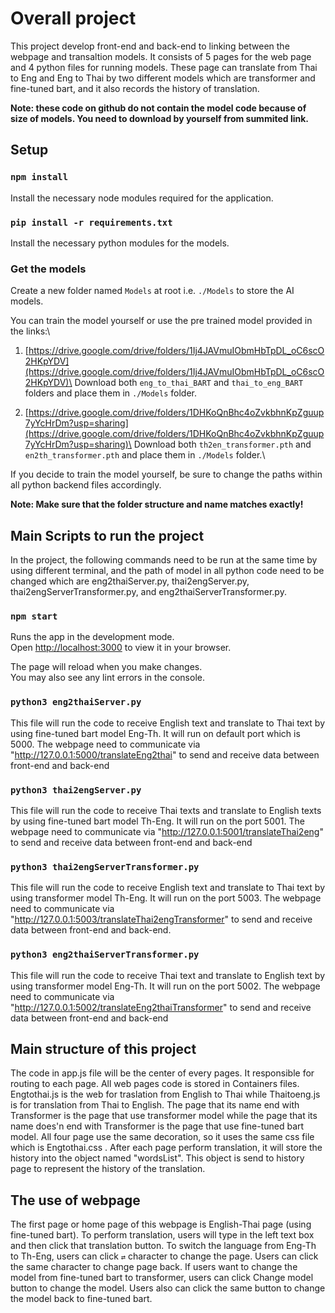 # Overall project

This project develop front-end and back-end to linking between the webpage and transaltion models. It consists of 5 pages for the web page and 4 python files for running models. These page can translate from Thai to Eng and Eng to Thai by two different models which are transformer and fine-tuned bart, and it also records the history of translation.

**Note: these code on github do not contain the model code because of size of models. You need to download by yourself from summited link.**

## Setup

### `npm install`

Install the necessary node modules required for the application.

### `pip install -r requirements.txt`

Install the necessary python modules for the models.

### Get the models

Create a new folder named `Models` at root i.e. `./Models` to store the AI models.

You can train the model yourself or use the pre trained model provided in the links:\
1. [https://drive.google.com/drive/folders/1Ij4JAVmuIObmHbTpDL_oC6scO2HKpYDV](https://drive.google.com/drive/folders/1Ij4JAVmuIObmHbTpDL_oC6scO2HKpYDV)\
Download both `eng_to_thai_BART` and `thai_to_eng_BART` folders and place them in `./Models` folder.

2. [https://drive.google.com/drive/folders/1DHKoQnBhc4oZvkbhnKpZguup7yYcHrDm?usp=sharing](https://drive.google.com/drive/folders/1DHKoQnBhc4oZvkbhnKpZguup7yYcHrDm?usp=sharing)\
Download both `th2en_transformer.pth` and `en2th_transformer.pth` and place them in `./Models` folder.\

If you decide to train the model yourself, be sure to change the paths within all python backend files accordingly.

**Note: Make sure that the folder structure and name matches exactly!**

## Main Scripts to run the project
In the project, the following commands need to be run at the same time by using different terminal, and the path of model in all python code need to be changed which are eng2thaiServer.py, thai2engServer.py, thai2engServerTransformer.py, and eng2thaiServerTransformer.py.

### `npm start`

Runs the app in the development mode.\
Open [http://localhost:3000](http://localhost:3000) to view it in your browser.

The page will reload when you make changes.\
You may also see any lint errors in the console.

### `python3 eng2thaiServer.py`

This file will run the code to receive English text and translate to Thai text by using fine-tuned bart model Eng-Th. It will run on default port which is 5000. The webpage need to communicate via "http://127.0.0.1:5000/translateEng2thai" to send and receive data between front-end and back-end

### `python3 thai2engServer.py`

This file will run the code to receive Thai texts and translate to English texts by using fine-tuned bart model Th-Eng. It will run on the port 5001. The webpage need to communicate via "http://127.0.0.1:5001/translateThai2eng" to send and receive data between front-end and back-end

### `python3 thai2engServerTransformer.py`

This file will run the code to receive English text and translate to Thai text by using transformer model Th-Eng. It will run on the port 5003. The webpage need to communicate via "http://127.0.0.1:5003/translateThai2engTransformer" to send and receive data between front-end and back-end.

### `python3 eng2thaiServerTransformer.py`

This file will run the code to receive Thai text and translate to English text by using transformer model Eng-Th. It will run on the port 5002. The webpage need to communicate via "http://127.0.0.1:5002/translateEng2thaiTransformer" to send and receive data between front-end and back-end

## Main structure of this project
The code in app.js file will be the center of every pages. It responsible for routing to each page. All web pages code is stored in Containers files. Engtothai.js is the web for traslation from English to Thai while Thaitoeng.js is for translation from Thai to English. The page that its name end with Transformer is the page that use transformer model while the page that its name does'n end with Transformer is the page that use fine-tuned bart model. All four page use the same decoration, so it uses the same css file which is Engtothai.css . After each page perform translation, it will store the history into the object named "wordsList". This object is send to history page to represent the history of the translation.

## The use of webpage
The first page or home page of this webpage is English-Thai page (using fine-tuned bart). To perform translation, users will type in the left text box and then click that translation button. To switch the language from Eng-Th to Th-Eng, users can click `⇄` character to change the page. Users can click the same character to change page back.
If users want to change the model from fine-tuned bart to transformer, users can click Change model button to change the model. Users also can click the same button to change the model back to fine-tuned bart.
